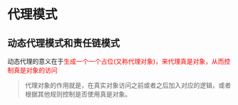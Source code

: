 # 代理模式
## 动态代理模式和责任链模式
动态代理的意义在于<font color="red">生成一个一个占位(又称代理对象)，来代理真是对象，从而控制真是对象的访问</font>
> 代理对象的作用就是，在真实对象访问之前或者之后加入对应的逻辑，或者根据其他规则控制是否使用真是对象。

